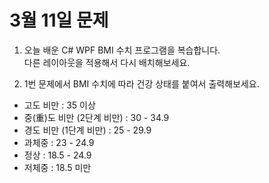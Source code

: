 # 3월 11일 문제

1. 오늘 배운 C# WPF BMI 수치 프로그램을 복습합니다.</br>
다른 레이아웃을 적용해서 다시 배치해보세요.

2. 1번 문제에서 BMI 수치에 따라 건강 상태를 붙여서 출력해보세요.
- 고도 비만 : 35 이상
- 중(重)도 비만 (2단계 비만) : 30 - 34.9
- 경도 비만 (1단계 비만) : 25 - 29.9
- 과체중 : 23 - 24.9
- 정상 : 18.5 - 24.9
- 저체중 : 18.5 미만
